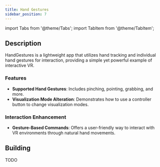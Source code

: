 ```yaml
---
title: Hand Gestures
sidebar_position: 7
---
```


import Tabs from '@theme/Tabs';
import TabItem from '@theme/TabItem';

## Description

HandGestures is a lightweight app that utilizes hand tracking and individual hand gestures for interaction, providing a simple yet powerful example of interactive VR.

### Features
 - **Supported Hand Gestures**: Includes pinching, pointing, grabbing, and more.
 - **Visualization Mode Alteration**: Demonstrates how to use a controller button to change visualization modes.


### Interaction Enhancement
 - **Gesture-Based Commands**: Offers a user-friendly way to interact with VR environments through natural hand movements.

## Building

<Tabs groupId="target-os" queryString>

  <TabItem value="quest" label="Quest">
    TODO
  </TabItem>

</Tabs>
